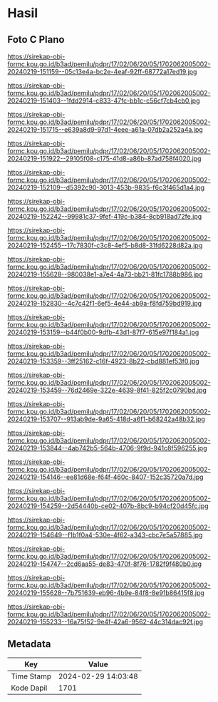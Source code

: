# Hasil

## Foto C Plano

https://sirekap-obj-formc.kpu.go.id/b3ad/pemilu/pdpr/17/02/06/20/05/1702062005002-20240219-151159--05c13e4a-bc2e-4eaf-92ff-68772a17ed19.jpg

https://sirekap-obj-formc.kpu.go.id/b3ad/pemilu/pdpr/17/02/06/20/05/1702062005002-20240219-151403--1fdd2914-c833-47fc-bb1c-c56cf7cb4cb0.jpg

https://sirekap-obj-formc.kpu.go.id/b3ad/pemilu/pdpr/17/02/06/20/05/1702062005002-20240219-151715--e639a8d9-97d1-4eee-a61a-07db2a252a4a.jpg

https://sirekap-obj-formc.kpu.go.id/b3ad/pemilu/pdpr/17/02/06/20/05/1702062005002-20240219-151922--29105f08-c175-41d8-a86b-87ad758f4020.jpg

https://sirekap-obj-formc.kpu.go.id/b3ad/pemilu/pdpr/17/02/06/20/05/1702062005002-20240219-152109--d5392c90-3013-453b-9835-f6c3f465d1a4.jpg

https://sirekap-obj-formc.kpu.go.id/b3ad/pemilu/pdpr/17/02/06/20/05/1702062005002-20240219-152242--99981c37-9fef-419c-b384-8cb918ad72fe.jpg

https://sirekap-obj-formc.kpu.go.id/b3ad/pemilu/pdpr/17/02/06/20/05/1702062005002-20240219-152455--17c7830f-c3c8-4ef5-b8d8-31fd6228d82a.jpg

https://sirekap-obj-formc.kpu.go.id/b3ad/pemilu/pdpr/17/02/06/20/05/1702062005002-20240219-155628--980038e1-a7e4-4a73-bb21-81fc1788b986.jpg

https://sirekap-obj-formc.kpu.go.id/b3ad/pemilu/pdpr/17/02/06/20/05/1702062005002-20240219-152830--4c7c42f1-6ef5-4e44-ab9a-f8fd759bd919.jpg

https://sirekap-obj-formc.kpu.go.id/b3ad/pemilu/pdpr/17/02/06/20/05/1702062005002-20240219-153159--b44f0b00-9dfb-43d1-87f7-615e97f184a1.jpg

https://sirekap-obj-formc.kpu.go.id/b3ad/pemilu/pdpr/17/02/06/20/05/1702062005002-20240219-153359--3ff25162-c16f-4923-8b22-cbd881ef53f0.jpg

https://sirekap-obj-formc.kpu.go.id/b3ad/pemilu/pdpr/17/02/06/20/05/1702062005002-20240219-153459--76d2469e-322e-4639-8f41-825f2c0790bd.jpg

https://sirekap-obj-formc.kpu.go.id/b3ad/pemilu/pdpr/17/02/06/20/05/1702062005002-20240219-153707--913ab9de-9a65-418d-a6f1-b68242a48b32.jpg

https://sirekap-obj-formc.kpu.go.id/b3ad/pemilu/pdpr/17/02/06/20/05/1702062005002-20240219-153844--4ab742b5-564b-4706-9f9d-941c8f596255.jpg

https://sirekap-obj-formc.kpu.go.id/b3ad/pemilu/pdpr/17/02/06/20/05/1702062005002-20240219-154146--ee81d68e-f64f-460c-8407-152c35720a7d.jpg

https://sirekap-obj-formc.kpu.go.id/b3ad/pemilu/pdpr/17/02/06/20/05/1702062005002-20240219-154259--2d54440b-ce02-407b-8bc9-b94cf20d45fc.jpg

https://sirekap-obj-formc.kpu.go.id/b3ad/pemilu/pdpr/17/02/06/20/05/1702062005002-20240219-154649--f1b1f0a4-530e-4f62-a343-cbc7e5a57885.jpg

https://sirekap-obj-formc.kpu.go.id/b3ad/pemilu/pdpr/17/02/06/20/05/1702062005002-20240219-154747--2cd6aa55-de83-470f-8f76-1782f9f480b0.jpg

https://sirekap-obj-formc.kpu.go.id/b3ad/pemilu/pdpr/17/02/06/20/05/1702062005002-20240219-155628--7b751639-eb96-4b9e-84f8-8e91b86415f8.jpg

https://sirekap-obj-formc.kpu.go.id/b3ad/pemilu/pdpr/17/02/06/20/05/1702062005002-20240219-155233--16a75f52-9e4f-42a6-9562-44c314dac92f.jpg


## Metadata

| Key        | Value               |
| ---------- | ------------------- |
| Time Stamp | 2024-02-29 14:03:48 |
| Kode Dapil | 1701                |




